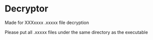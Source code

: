 # Decryptor
Made for XXXxxxx .xxxxx file decryption

Please put all .xxxxx files under the same directory as the executable
